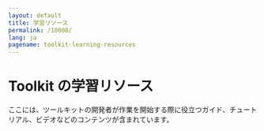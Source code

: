 ```yaml
---
layout: default
title: 学習リソース
permalink: /10008/
lang: ja
pagename: toolkit-learning-resources
---
```


# Toolkit の学習リソース

ここには、ツールキットの開発者が作業を開始する際に役立つガイド、チュートリアル、ビデオなどのコンテンツが含まれています。
